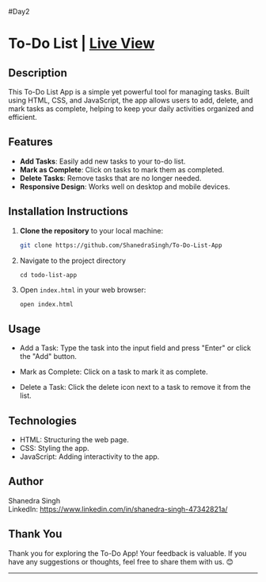 #Day2
# To-Do List | [Live View](https://shanedrasingh.github.io/To-Do-List/)

## Description
This To-Do List App is a simple yet powerful tool for managing tasks. Built using HTML, CSS, and JavaScript, the app allows users to add, delete, and mark tasks as complete, helping to keep your daily activities organized and efficient.

## Features
- **Add Tasks**: Easily add new tasks to your to-do list.
- **Mark as Complete**: Click on tasks to mark them as completed.
- **Delete Tasks**: Remove tasks that are no longer needed.
- **Responsive Design**: Works well on desktop and mobile devices.

## Installation Instructions
1. **Clone the repository** to your local machine:
   ```bash
   git clone https://github.com/ShanedraSingh/To-Do-List-App
   

2. Navigate to the project directory   
    ```
    cd todo-list-app
3. Open `index.html` in your web browser:
    ```bash
    open index.html
    ``` 
## Usage
- Add a Task: Type the task into the input field and press "Enter" or click the "Add" button.

- Mark as Complete: Click on a task to mark it as complete.
- Delete a Task: Click the delete icon next to a task to remove it from the list.

## Technologies
- HTML: Structuring the web page.
- CSS: Styling the app.
- JavaScript: Adding interactivity to the app.

## Author

Shanedra Singh \
LinkedIn: https://www.linkedin.com/in/shanedra-singh-47342821a/

## Thank You

Thank you for exploring the To-Do App! Your feedback is valuable. If you have any suggestions or thoughts, feel free to share them with us. 😊

---
   
